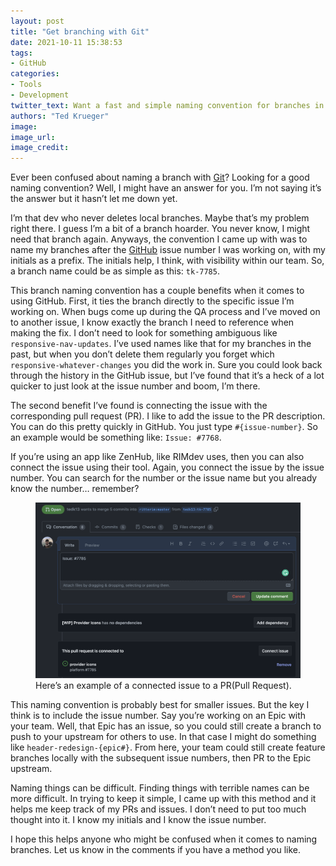 ```yaml
---
layout: post
title: "Get branching with Git"
date: 2021-10-11 15:38:53
tags:
- GitHub
categories:
- Tools
- Development
twitter_text: Want a fast and simple naming convention for branches in Git?
authors: "Ted Krueger"
image:
image_url:
image_credit:
---
```


Ever been confused about naming a branch with <a href="https://git-scm.com/" target="_blank">Git</a>? Looking for a good naming convention? Well, I might have an answer for you. I’m not saying it’s the answer but it hasn’t let me down yet.

I’m that dev who never deletes local branches. Maybe that’s my problem right there. I guess I’m a bit of a branch hoarder. You never know, I might need that branch again. Anyways, the convention I came up with was to name my branches after the <a href="https://github.com/" target="_blank">GitHub</a> issue number I was working on, with my initials as a prefix. The initials help, I think, with visibility within our team. So, a branch name could be as simple as this: `tk-7785`.


This branch naming convention has a couple benefits when it comes to using GitHub. First, it ties the branch directly to the specific issue I’m working on. When bugs come up during the QA process and I’ve moved on to another issue, I know exactly the branch I need to reference when making the fix. I don’t need to look for something ambiguous like `responsive-nav-updates`. I’ve used names like that for my branches in the past, but when you don’t delete them regularly you forget which `responsive-whatever-changes` you did the work in. Sure you could look back through the history in the GitHub issue, but I’ve found that it’s a heck of a lot quicker to just look at the issue number and boom, I’m there.

The second benefit I’ve found is connecting the issue with the corresponding pull request (PR). I like to add the issue to the PR description. You can do this pretty quickly in GitHub. You just type `#{issue-number}`. So an example would be something like: `Issue: #7768`.

If you’re using an app like ZenHub, like RIMdev uses, then you can also connect the issue using their tool. Again, you connect the issue by the issue number. You can search for the number or the issue name but you already know the number… remember?

<figure>
<img src="/images/pr-example-branch-naming.png" alt="pr issue connect example" style="max-width: 100%">
<figcaption>
Here’s an example of a connected issue to a PR(Pull Request).
</figcaption>
</figure>

This naming convention is probably best for smaller issues. But the key I think is to include the issue number. Say you’re working on an Epic with your team. Well, that Epic has an issue, so you could still create a branch to push to your upstream for others to use. In that case I might do something like `header-redesign-{epic#}`. From here, your team could still create feature branches locally with the subsequent issue numbers, then PR to the Epic upstream.

Naming things can be difficult. Finding things with terrible names can be more difficult. In trying to keep it simple, I came up with this method and it helps me keep track of my PRs and issues. I don’t need to put too much thought into it. I know my initials and I know the issue number. 

I hope this helps anyone who might be confused when it comes to naming branches. Let us know in the comments if you have a method you like.

